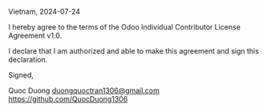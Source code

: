 Vietnam, 2024-07-24

I hereby agree to the terms of the Odoo Individual Contributor License
Agreement v1.0.

I declare that I am authorized and able to make this agreement and sign this
declaration.

Signed,

Quoc Duong duongquoctran1306@gmail.com https://github.com/QuocDuong1306

